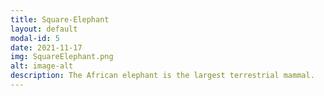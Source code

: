 ```yaml
---
title: Square-Elephant
layout: default
modal-id: 5
date: 2021-11-17
img: SquareElephant.png
alt: image-alt
description: The African elephant is the largest terrestrial mammal.
---
```

